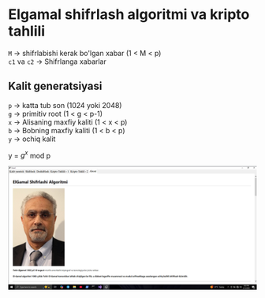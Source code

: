 # Elgamal shifrlash algoritmi va kripto tahlili


`M` -> shifrlabishi kerak bo'lgan xabar (1 < M < p)  
`c1` va `c2` -> Shifrlanga xabarlar  


## Kalit generatsiyasi

`p` -> katta tub son (1024 yoki 2048)  
`g` -> primitiv root (1 < g < p-1)  
`x` -> Alisaning maxfiy kaliti (1 < x < p)  
`b` -> Bobning maxfiy kaliti (1 < b < p)  
`y` -> ochiq kalit  

y = $g^x$ mod p


![](about.png)
